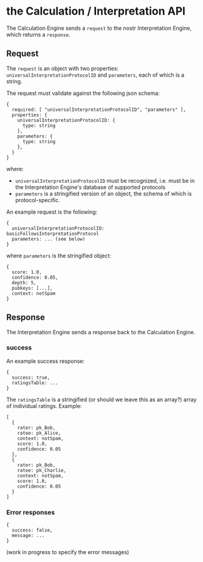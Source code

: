 the Calculation / Interpretation API
=====

The Calculation Engine sends a `request` to the nostr Interpretation Engine, which returns a `response`.

## Request

The `request` is an object with two properties: `universalInterpretationProtocolID` and `parameters`, each of which is a string.

The request must validate against the following json schema:

```
{
  required: [ "universalInterpretationProtocolID", "parameters" ],
  properties: {
    universalInterpretationProtocolID: {
      type: string
    },
    parameters: {
      type: string
    },
  }
}
```
where: 
- `universalInterpretationProtocolID` must be recognized, i.e. must be in the Interpretation Engine's database of supported protocols
- `parameters` is a stringified version of an object, the schema of which is protocol-specific.

An example request is the following:

```
{
  universalInterpretationProtocolID: basicFollowsInterpretationProtocol
  parameters: ... (see below)
}
```

where `parameters` is the stringified object:

```
{
  score: 1.0,
  confidence: 0.05,
  depth: 5,
  pubkeys: [...],
  context: notSpam
}
```

## Response

The Interpretation Engine sends a response back to the Calculation Engine.

### success

An example success response:

```
{
  success: true,
  ratingsTable: ...
}
```

The `ratingsTable` is a stringified (or should we leave this as an array?) array of individual ratings. Example:

```
[
  {
    rater: pk_Bob,
    ratee: pk_Alice,
    context: notSpam,
    score: 1.0,
    confidence: 0.05
  },
  {
    rater: pk_Bob,
    ratee: pk_Charlie,
    context: notSpam,
    score: 1.0,
    confidence: 0.05
  }
]
```

### Error responses

```
{
  success: false,
  message: ...
}
```

(work in progress to specify the error messages)
